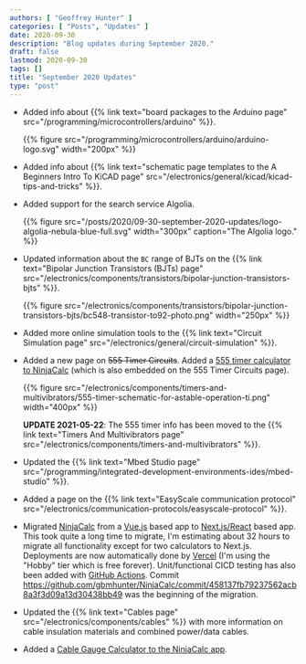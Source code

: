 ```yaml
---
authors: [ "Geoffrey Hunter" ]
categories: [ "Posts", "Updates" ]
date: 2020-09-30
description: "Blog updates during September 2020."
draft: false
lastmod: 2020-09-30
tags: []
title: "September 2020 Updates"
type: "post"
---
```


* Added info about {{% link text="board packages to the Arduino page" src="/programming/microcontrollers/arduino" %}}.

    {{% figure src="/programming/microcontrollers/arduino/arduino-logo.svg" width="200px" %}}

* Added info about {{% link text="schematic page templates to the A Beginners Intro To KiCAD page" src="/electronics/general/kicad/kicad-tips-and-tricks" %}}.

* Added support for the search service Algolia.

    {{% figure src="/posts/2020/09-30-september-2020-updates/logo-algolia-nebula-blue-full.svg" width="300px" caption="The Algolia logo." %}}

* Updated information about the `BC` range of BJTs on the {{% link text="Bipolar Junction Transistors (BJTs) page" src="/electronics/components/transistors/bipolar-junction-transistors-bjts" %}}.

    {{% figure src="/electronics/components/transistors/bipolar-junction-transistors-bjts/bc548-transistor-to92-photo.png" width="250px" %}}

* Added more online simulation tools to the {{% link text="Circuit Simulation page" src="/electronics/general/circuit-simulation" %}}.

* Added a new page on ~~555 Timer Circuits~~. Added a [555 timer calculator to NinjaCalc](https://ninja-calc.mbedded.ninja/calculators/electronics/ics/555-timer-astable-rt-rb-c) (which is also embedded on the 555 Timer Circuits page).

    {{% figure src="/electronics/components/timers-and-multivibrators/555-timer-schematic-for-astable-operation-ti.png" width="400px" %}}
    
  **UPDATE 2021-05-22**: The 555 timer info has been moved to the {{% link text="Timers And Multivibrators page" src="/electronics/components/timers-and-multivibrators" %}}.

* Updated the {{% link text="Mbed Studio page" src="/programming/integrated-development-environments-ides/mbed-studio" %}}.

* Added a page on the {{% link text="EasyScale communication protocol" src="/electronics/communication-protocols/easyscale-protocol" %}}.

* Migrated [NinjaCalc](https://ninja-calc.mbedded.ninja/) from a [Vue.js](https://vuejs.org/) based app to [Next.js/React](https://nextjs.org/) based app. This took quite a long time to migrate, I'm estimating about 32 hours to migrate all functionality except for two calculators to Next.js. Deployments are now automatically done by [Vercel](https://vercel.com/) (I'm using the "Hobby" tier which is free forever). Unit/functional CICD testing has also been added with [GitHub Actions](https://github.com/features/actions). Commit <https://github.com/gbmhunter/NinjaCalc/commit/458137fb79237562acb8a3f3d09a13d30438bb49> was the beginning of the migration.

* Updated the {{% link text="Cables page" src="/electronics/components/cables" %}} with more information on cable insulation materials and combined power/data cables.

* Added a [Cable Gauge Calculator to the NinjaCalc app](https://ninja-calc.mbedded.ninja/calculators/electronics/cabling/wire-gauge-calculator).
